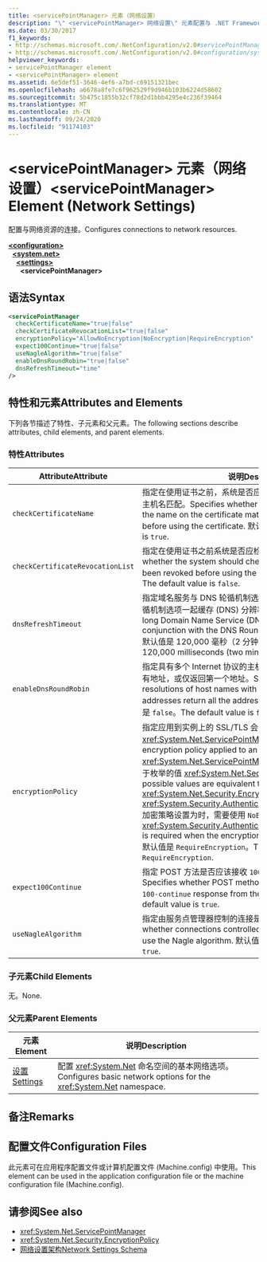 ```yaml
---
title: <servicePointManager> 元素（网络设置）
description: "\" <servicePointManager> 网络设置\" 元素配置与 .NET Framework 中的网络资源选项的连接。"
ms.date: 03/30/2017
f1_keywords:
- http://schemas.microsoft.com/.NetConfiguration/v2.0#servicePointManager
- http://schemas.microsoft.com/.NetConfiguration/v2.0#configuration/system.net/settings/servicePointManager
helpviewer_keywords:
- servicePointManager element
- <servicePointManager> element
ms.assetid: 6e5def51-3646-4ef6-a7bd-c69151321bec
ms.openlocfilehash: a6678a8fe7c6f962529f9d946b103b6224d58602
ms.sourcegitcommit: 5b475c1855b32cf78d2d1bbb4295e4c236f39464
ms.translationtype: MT
ms.contentlocale: zh-CN
ms.lasthandoff: 09/24/2020
ms.locfileid: "91174103"
---
```

# <a name="servicepointmanager-element-network-settings"></a><span data-ttu-id="f0fac-103">\<servicePointManager> 元素（网络设置）</span><span class="sxs-lookup"><span data-stu-id="f0fac-103">\<servicePointManager> Element (Network Settings)</span></span>

<span data-ttu-id="f0fac-104">配置与网络资源的连接。</span><span class="sxs-lookup"><span data-stu-id="f0fac-104">Configures connections to network resources.</span></span>  

[**\<configuration>**](../configuration-element.md)\
&nbsp;&nbsp;[**\<system.net>**](system-net-element-network-settings.md)\
&nbsp;&nbsp;&nbsp;&nbsp;[**\<settings>**](settings-element-network-settings.md)\
&nbsp;&nbsp;&nbsp;&nbsp;&nbsp;&nbsp;**\<servicePointManager>**

## <a name="syntax"></a><span data-ttu-id="f0fac-105">语法</span><span class="sxs-lookup"><span data-stu-id="f0fac-105">Syntax</span></span>  
  
```xml  
<servicePointManager  
  checkCertificateName="true|false"  
  checkCertificateRevocationList="true|false"  
  encryptionPolicy="AllowNoEncryption|NoEncryption|RequireEncryption"  
  expect100Continue="true|false"  
  useNagleAlgorithm="true|false"  
  enableDnsRoundRobin="true|false"  
  dnsRefreshTimeout="time"  
/>  
```  
  
## <a name="attributes-and-elements"></a><span data-ttu-id="f0fac-106">特性和元素</span><span class="sxs-lookup"><span data-stu-id="f0fac-106">Attributes and Elements</span></span>  

 <span data-ttu-id="f0fac-107">下列各节描述了特性、子元素和父元素。</span><span class="sxs-lookup"><span data-stu-id="f0fac-107">The following sections describe attributes, child elements, and parent elements.</span></span>  
  
### <a name="attributes"></a><span data-ttu-id="f0fac-108">特性</span><span class="sxs-lookup"><span data-stu-id="f0fac-108">Attributes</span></span>  
  
|<span data-ttu-id="f0fac-109">**Attribute**</span><span class="sxs-lookup"><span data-stu-id="f0fac-109">**Attribute**</span></span>|<span data-ttu-id="f0fac-110">**说明**</span><span class="sxs-lookup"><span data-stu-id="f0fac-110">**Description**</span></span>|  
|-------------------|---------------------|  
|`checkCertificateName`|<span data-ttu-id="f0fac-111">指定在使用证书之前，系统是否应验证证书上的名称是否与服务器主机名匹配。</span><span class="sxs-lookup"><span data-stu-id="f0fac-111">Specifies whether the system should verify that the name on the certificate matches the server host name before using the certificate.</span></span> <span data-ttu-id="f0fac-112">默认值是 `true`。</span><span class="sxs-lookup"><span data-stu-id="f0fac-112">The default value is `true`.</span></span>|  
|`checkCertificateRevocationList`|<span data-ttu-id="f0fac-113">指定在使用证书之前系统是否应检查证书是否已吊销。</span><span class="sxs-lookup"><span data-stu-id="f0fac-113">Specifies whether the system should check whether the certificate has been revoked before using the certificate.</span></span> <span data-ttu-id="f0fac-114">默认值是 `false`。</span><span class="sxs-lookup"><span data-stu-id="f0fac-114">The default value is `false`.</span></span>|  
|`dnsRefreshTimeout`|<span data-ttu-id="f0fac-115">指定域名服务与 DNS 轮循机制选项（以毫秒为单位）与 DNS 轮循机制选项一起缓存 (DNS) 分辨率的时间长度。</span><span class="sxs-lookup"><span data-stu-id="f0fac-115">Specifies how long Domain Name Service (DNS) resolutions are cached in conjunction with the DNS Round Robin option, in milliseconds.</span></span> <span data-ttu-id="f0fac-116">默认值是 120,000 毫秒（2 分钟）。</span><span class="sxs-lookup"><span data-stu-id="f0fac-116">The default value is 120,000 milliseconds (two minutes).</span></span>|  
|`enableDnsRoundRobin`|<span data-ttu-id="f0fac-117">指定具有多个 Internet 协议的主机名的 DNS 解析 (IP) 地址返回所有地址，或仅返回第一个地址。</span><span class="sxs-lookup"><span data-stu-id="f0fac-117">Specifies whether DNS resolutions of host names with multiple Internet Protocol (IP) addresses return all the addresses, or just the first one.</span></span> <span data-ttu-id="f0fac-118">默认值是 `false`。</span><span class="sxs-lookup"><span data-stu-id="f0fac-118">The default value is `false`.</span></span>|  
|`encryptionPolicy`|<span data-ttu-id="f0fac-119">指定应用到实例上的 SSL/TLS 会话的加密策略 <xref:System.Net.ServicePointManager> 。</span><span class="sxs-lookup"><span data-stu-id="f0fac-119">Specifies the encryption policy applied to an SSL/TLS session on a <xref:System.Net.ServicePointManager> instance.</span></span> <span data-ttu-id="f0fac-120">可能的值等效于枚举的值 <xref:System.Net.Security.EncryptionPolicy> 。</span><span class="sxs-lookup"><span data-stu-id="f0fac-120">The possible values are equivalent to the values for the <xref:System.Net.Security.EncryptionPolicy> enumeration.</span></span> <span data-ttu-id="f0fac-121"><xref:System.Security.Authentication.CipherAlgorithmType.Null>加密策略设置为时，需要使用 `NoEncryption` 。</span><span class="sxs-lookup"><span data-stu-id="f0fac-121">The use of <xref:System.Security.Authentication.CipherAlgorithmType.Null> is required when the encryption policy is set to `NoEncryption`.</span></span> <span data-ttu-id="f0fac-122">默认值是 `RequireEncryption`。</span><span class="sxs-lookup"><span data-stu-id="f0fac-122">The default value is `RequireEncryption`.</span></span>|  
|`expect100Continue`|<span data-ttu-id="f0fac-123">指定 POST 方法是否应该接收 `100-continue` 来自服务器的响应。</span><span class="sxs-lookup"><span data-stu-id="f0fac-123">Specifies whether POST methods should expect to receive a `100-continue` response from the server.</span></span> <span data-ttu-id="f0fac-124">默认值是 `true`。</span><span class="sxs-lookup"><span data-stu-id="f0fac-124">The default value is `true`.</span></span>|  
|`useNagleAlgorithm`|<span data-ttu-id="f0fac-125">指定由服务点管理器控制的连接是否使用 Nagle 算法。</span><span class="sxs-lookup"><span data-stu-id="f0fac-125">Specifies whether connections controlled by the service point manager use the Nagle algorithm.</span></span> <span data-ttu-id="f0fac-126">默认值是 `true`。</span><span class="sxs-lookup"><span data-stu-id="f0fac-126">The default value is `true`.</span></span>|  
  
### <a name="child-elements"></a><span data-ttu-id="f0fac-127">子元素</span><span class="sxs-lookup"><span data-stu-id="f0fac-127">Child Elements</span></span>  

 <span data-ttu-id="f0fac-128">无。</span><span class="sxs-lookup"><span data-stu-id="f0fac-128">None.</span></span>  
  
### <a name="parent-elements"></a><span data-ttu-id="f0fac-129">父元素</span><span class="sxs-lookup"><span data-stu-id="f0fac-129">Parent Elements</span></span>  
  
|<span data-ttu-id="f0fac-130">**元素**</span><span class="sxs-lookup"><span data-stu-id="f0fac-130">**Element**</span></span>|<span data-ttu-id="f0fac-131">**说明**</span><span class="sxs-lookup"><span data-stu-id="f0fac-131">**Description**</span></span>|  
|-----------------|---------------------|  
|[<span data-ttu-id="f0fac-132">设置</span><span class="sxs-lookup"><span data-stu-id="f0fac-132">Settings</span></span>](settings-element-network-settings.md)|<span data-ttu-id="f0fac-133">配置 <xref:System.Net> 命名空间的基本网络选项。</span><span class="sxs-lookup"><span data-stu-id="f0fac-133">Configures basic network options for the <xref:System.Net> namespace.</span></span>|  
  
## <a name="remarks"></a><span data-ttu-id="f0fac-134">备注</span><span class="sxs-lookup"><span data-stu-id="f0fac-134">Remarks</span></span>  
  
## <a name="configuration-files"></a><span data-ttu-id="f0fac-135">配置文件</span><span class="sxs-lookup"><span data-stu-id="f0fac-135">Configuration Files</span></span>  

 <span data-ttu-id="f0fac-136">此元素可在应用程序配置文件或计算机配置文件 (Machine.config) 中使用。</span><span class="sxs-lookup"><span data-stu-id="f0fac-136">This element can be used in the application configuration file or the machine configuration file (Machine.config).</span></span>  
  
## <a name="see-also"></a><span data-ttu-id="f0fac-137">请参阅</span><span class="sxs-lookup"><span data-stu-id="f0fac-137">See also</span></span>

- <xref:System.Net.ServicePointManager>
- <xref:System.Net.Security.EncryptionPolicy>
- [<span data-ttu-id="f0fac-138">网络设置架构</span><span class="sxs-lookup"><span data-stu-id="f0fac-138">Network Settings Schema</span></span>](index.md)
